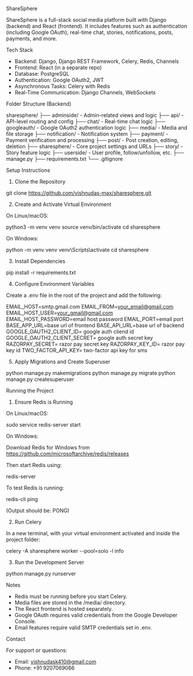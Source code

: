 ShareSphere

ShareSphere is a full-stack social media platform built with Django (backend) and React (frontend). It includes features such as authentication (including Google OAuth), real-time chat, stories, notifications, posts, payments, and more.

Tech Stack

- Backend: Django, Django REST Framework, Celery, Redis, Channels
- Frontend: React (in a separate repo)
- Database: PostgreSQL
- Authentication: Google OAuth2, JWT
- Asynchronous Tasks: Celery with Redis
- Real-Time Communication: Django Channels, WebSockets

Folder Structure (Backend)

sharesphere/
├── adminside/           - Admin-related views and logic
├── api/                 - API-level routing and config
├── chat/                - Real-time chat logic
├── googleauth/          - Google OAuth2 authentication logic
├── media/               - Media and file storage
├── notification/        - Notification system
├── payment/             - Payment verification and processing
├── post/                - Post creation, editing, deletion
├── sharesphere/         - Core project settings and URLs
├── story/               - Story feature logic
├── userside/            - User profile, follow/unfollow, etc.
├── manage.py
├── requirements.txt
└── .gitignore

Setup Instructions

1. Clone the Repository

git clone https://github.com/vishnudas-max/sharesphere.git

2. Create and Activate Virtual Environment

On Linux/macOS:

python3 -m venv venv
source venv/bin/activate
cd sharesphere

On Windows:

python -m venv venv
venv\Scripts\activate
cd sharesphere

3. Install Dependencies

pip install -r requirements.txt

4. Configure Environment Variables

Create a .env file in the root of the project and add the following:

EMAIL_HOST=smtp.gmail.com
EMAIL_FROM=your_email@gmail.com
EMAIL_HOST_USER=your_gmail@gmail.com
EMAIL_HOST_PASSWORD=email host password
EMAIL_PORT=email port
BASE_APP_URL=base url of frontend
BASE_API_URL=base url of backend
GOOGLE_OAUTH2_CLIENT_ID= google auth cliend id
GOOGLE_OAUTH2_CLIENT_SECRET= google auth secret key
RAZORPAY_SECRET= razor pay secret key
RAZORPAY_KEY_ID= razor pay key id
TWO_FACTOR_API_KEY= two-factor api key for sms

5. Apply Migrations and Create Superuser

python manage.py makemigrations
python manage.py migrate
python manage.py createsuperuser

Running the Project

1. Ensure Redis is Running

On Linux/macOS:

sudo service redis-server start

On Windows:

Download Redis for Windows from https://github.com/microsoftarchive/redis/releases

Then start Redis using:

redis-server

To test Redis is running:

redis-cli ping

(Output should be: PONG)

2. Run Celery

In a new terminal, with your virtual environment activated and inside the project folder:

celery -A sharesphere worker --pool=solo -l info

3. Run the Development Server

python manage.py runserver


Notes

- Redis must be running before you start Celery.
- Media files are stored in the /media/ directory.
- The React frontend is hosted separately.
- Google OAuth requires valid credentials from the Google Developer Console.
- Email features require valid SMTP credentials set in .env.

Contact

For support or questions:

- Email: vishnudask410@gmail.com
- Phone: +91 9207069066


